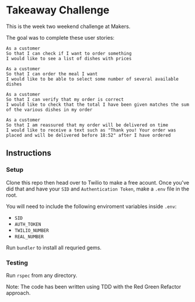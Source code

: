 Takeaway Challenge
==================

This is the week two weekend challenge at Makers.

The goal was to complete these user stories:

```
As a customer
So that I can check if I want to order something
I would like to see a list of dishes with prices

As a customer
So that I can order the meal I want
I would like to be able to select some number of several available dishes

As a customer
So that I can verify that my order is correct
I would like to check that the total I have been given matches the sum of the various dishes in my order

As a customer
So that I am reassured that my order will be delivered on time
I would like to receive a text such as "Thank you! Your order was placed and will be delivered before 18:52" after I have ordered
```

## Instructions

### Setup

Clone this repo then head over to Twilio to make a free acount. Once you've did that and have your `SID` and `Authentication Token`, make a `.env` file in the root.

You will need to include the following enviroment variables inside `.env`:

- `SID`
- `AUTH_TOKEN`
- `TWILIO_NUMBER`
- `REAL_NUMBER`

Run `bundler` to install all requried gems.

### Testing

Run `rspec` from any directory.

Note: The code has been written using TDD with the Red Green Refactor approach. 

